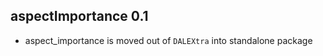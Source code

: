 aspectImportance 0.1
----------------------------------------------------------------
* aspect_importance is moved out of `DALEXtra` into standalone package
